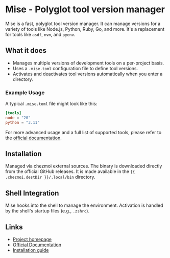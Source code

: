 # Mise - Polyglot tool version manager

Mise is a fast, polyglot tool version manager.
It can manage versions for a variety of tools like Node.js, Python, Ruby, Go, and more.
It's a replacement for tools like `asdf`, `nvm`, and `pyenv`.

## What it does

- Manages multiple versions of development tools on a per-project basis.
- Uses a `.mise.toml` configuration file to define tool versions.
- Activates and deactivates tool versions automatically when you enter a directory.

### Example Usage

A typical `.mise.toml` file might look like this:

```toml
[tools]
node = "20"
python = "3.11"
```

For more advanced usage and a full list of supported tools, please refer to the [official documentation](https://mise.jdx.dev/).

## Installation

Managed via chezmoi external sources.
The binary is downloaded directly from the official GitHub releases.
It is made available in the `{{ .chezmoi.destDir }}/.local/bin` directory.

## Shell Integration

Mise hooks into the shell to manage the environment.
Activation is handled by the shell's startup files (e.g., `.zshrc`).

## Links

- [Project homepage](https://github.com/jdx/mise)
- [Official Documentation](https://mise.jdx.dev/)
- [Installation guide](https://mise.jdx.dev/installing-mise.html)